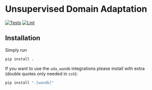 # Unsupervised Domain Adaptation
[![Tests](https://github.com/iserh/uda/actions/workflows/test-main.yml/badge.svg?branch=main)](https://github.com/iserh/uda/actions/workflows/test-main.yml)
[![Lint](https://github.com/iserh/uda/actions/workflows/lint-main.yml/badge.svg?branch=main)](https://github.com/iserh/uda/actions/workflows/lint-main.yml)
## Installation
Simply run
```sh
pip install .
```

If you want to use the `uda_wandb` integrations please install with extra (double quotes only needed in `zsh`):
```sh
pip install ".[wandb]"
```
